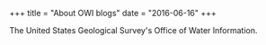 +++
title = "About OWI blogs"
date = "2016-06-16"
+++

The United States Geological Survey's Office of Water Information. 

